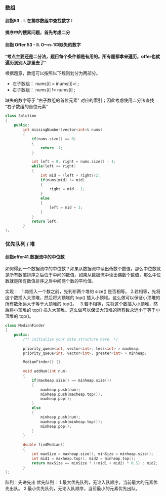 ### 数组

#### 剑指53 - I. 在排序数组中查找数字 I

**排序中的搜索问题，首先考虑二分**



#### 剑指 Offer 53 - II. 0～n-1中缺失的数字

“**考点主要还是二分法，题目每个条件都是有用的。所有题都拿来遍历，offer也就遍历到别人那里去了**”

根据题意，数组可以按照以下规则划分为两部分。

- 左子数组： nums[i] = inums[i]=i ;
- 右子数组： nums[i]  != nums[i] ;

缺失的数字等于 “右子数组的首位元素” 对应的索引；因此考虑使用二分法查找 “右子数组的首位元素”

```c++
class Solution 
{
    public:
        int missingNumber(vector<int>& nums) 
        {
            if(nums.size() == 0)
            {
                return -1;
            }

            int left = 0, right = nums.size() - 1;
            while(left <= right)
            {
                int mid = (left + right)/2;
                if(nums[mid] != mid)
                {
                    right = mid - 1;
                }
                else
                {
                    left = mid + 1;
                }
            }
            return left;
        }
};
```



### 优先队列 / 堆

#### 剑指offer41.数据流中的中位数
如何得到一个数据流中的中位数？如果从数据流中读出奇数个数值，那么中位数就是所有数值排序之后位于中间的数值。如果从数据流中读出偶数个数值，那么中位数就是所有数值排序之后中间两个数的平均值。  

实现：  
1.每插入一个数之前，先判断两个堆的 size() 是否相等。
2.若相等，先将这个数插入大顶堆，然后将大顶堆的 top() 插入小顶堆。这么做可以保证小顶堆的所有数永远大于等于大顶堆的 top()。  
3.若不相等，先将这个数插入小顶堆，然后将小顶堆的 top() 插入大顶堆。这么做可以保证大顶堆的所有数永远小于等于小顶堆的 top()。  
```c++
class MedianFinder 
{
    public:
        /** initialize your data structure here. */
        
        priority_queue<int, vector<int>, less<int> > maxheap;
        priority_queue<int, vector<int>, greater<int> > minheap;

        MedianFinder() {}
        
        void addNum(int num) 
        {
            if(maxheap.size() == minheap.size()) 
            {
                maxheap.push(num);
                minheap.push(maxheap.top());
                maxheap.pop();
            }
            else 
            {
                minheap.push(num);
                maxheap.push(minheap.top());
                minheap.pop();
            }
        }
        
        double findMedian() 
        {
            int maxSize = maxheap.size(), minSize = minheap.size();
            int mid1 = maxheap.top(), mid2 = minheap.top();
            return maxSize == minSize ? ((mid1 + mid2) * 0.5) : mid2;
        }
};
```
队列：先进先出 
优先队列：
1.最大优先队列，无论入队顺序，当前最大的元素优先出队。
2.最小优先队列，无论入队顺序，当前最小的元素优先出队。  